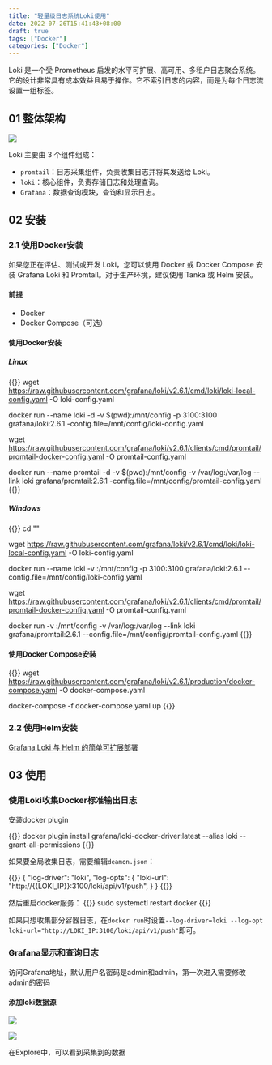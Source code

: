 ```yaml
---
title: "轻量级日志系统Loki使用"
date: 2022-07-26T15:41:43+08:00
draft: true
tags: ["Docker"]
categories: ["Docker"]
---
```


Loki 是一个受 Prometheus 启发的水平可扩展、高可用、多租户日志聚合系统。它的设计非常具有成本效益且易于操作。它不索引日志的内容，而是为每个日志流设置一组标签。

## 01 整体架构

![](https://pic-1257946109.cos.ap-shanghai.myqcloud.com/blog/16172587131238.jpeg)

Loki 主要由 3 个组件组成：

- `promtail`：日志采集组件，负责收集日志并将其发送给 Loki。
- `loki`：核心组件，负责存储日志和处理查询。
- `Grafana`：数据查询模块，查询和显示日志。

## 02 安装

### 2.1 使用Docker安装

如果您正在评估、测试或开发 Loki，您可以使用 Docker 或 Docker Compose 安装 Grafana Loki 和 Promtail。对于生产环境，建议使用 Tanka 或 Helm 安装。

#### 前提

- Docker
- Docker Compose（可选）

#### 使用Docker安装

##### Linux

{{<highlight bash>}}
wget https://raw.githubusercontent.com/grafana/loki/v2.6.1/cmd/loki/loki-local-config.yaml -O loki-config.yaml

docker run --name loki -d -v $(pwd):/mnt/config -p 3100:3100 grafana/loki:2.6.1 -config.file=/mnt/config/loki-config.yaml

wget https://raw.githubusercontent.com/grafana/loki/v2.6.1/clients/cmd/promtail/promtail-docker-config.yaml -O promtail-config.yaml

docker run --name promtail -d -v $(pwd):/mnt/config -v /var/log:/var/log --link loki grafana/promtail:2.6.1 -config.file=/mnt/config/promtail-config.yaml
{{</highlight>}}

##### Windows

{{<highlight bash>}}
cd "<local-path>"

wget https://raw.githubusercontent.com/grafana/loki/v2.6.1/cmd/loki/loki-local-config.yaml -O loki-config.yaml

docker run --name loki -v <local-path>:/mnt/config -p 3100:3100 grafana/loki:2.6.1 --config.file=/mnt/config/loki-config.yaml

wget https://raw.githubusercontent.com/grafana/loki/v2.6.1/clients/cmd/promtail/promtail-docker-config.yaml -O promtail-config.yaml

docker run -v <local-path>:/mnt/config -v /var/log:/var/log --link loki grafana/promtail:2.6.1 --config.file=/mnt/config/promtail-config.yaml
{{</highlight>}}

#### 使用Docker Compose安装

{{<highlight bash>}}
wget https://raw.githubusercontent.com/grafana/loki/v2.6.1/production/docker-compose.yaml -O docker-compose.yaml

docker-compose -f docker-compose.yaml up
{{</highlight>}}

### 2.2 使用Helm安装

[Grafana Loki 与 Helm 的简单可扩展部署](https://grafana.com/docs/loki/latest/installation/simple-scalable-helm/#simple-scalable-deployment-of-grafana-loki-with-helm)

## 03 使用

### 使用Loki收集Docker标准输出日志

安装docker plugin

{{<highlight bash>}}
docker plugin install grafana/loki-docker-driver:latest --alias loki --grant-all-permissions
{{</highlight>}}

如果要全局收集日志，需要编辑`deamon.json`：

{{<highlight json>}}
{
    "log-driver": "loki",
    "log-opts": {
        "loki-url": "http://{{LOKI_IP}}:3100/loki/api/v1/push",
    }
}
{{</highlight>}}

然后重启docker服务：
{{<highlight bash>}}
sudo systemctl restart docker
{{</highlight>}}

如果只想收集部分容器日志，在`docker run`时设置`--log-driver=loki --log-opt loki-url="http://LOKI_IP:3100/loki/api/v1/push"`即可。

### Grafana显示和查询日志

访问Grafana地址，默认用户名密码是admin和admin，第一次进入需要修改admin的密码

#### 添加loki数据源

![](https://pic-1257946109.cos.ap-shanghai.myqcloud.com/blog/WeChat6d1a7c21f3022ce98f751fb443280068.png)

![](https://pic-1257946109.cos.ap-shanghai.myqcloud.com/blog/16172635976095.jpeg)

在Explore中，可以看到采集到的数据
